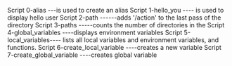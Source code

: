 Script 0-alias ---is used to create an alias
Script 1-hello_you ---- is used to display hello user
Script 2-path ------adds '/action' to the last pass of the directory
Script 3-paths -----counts the number of directories in the 
Script 4-global_variables ----displays environment variables
Script 5-local_variables---- lists all local variables and environment variables, and functions.
Script 6-create_local_variable ----creates a new variable
Script 7-create_global_variable ----creates global variable
